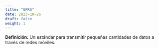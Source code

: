```yaml
---
title: "GPRS"
date: 2023-10-26
draft: false
weight: 1
---
```


**Definición:** Un estándar para transmitir pequeñas cantidades de datos a través de redes móviles.
